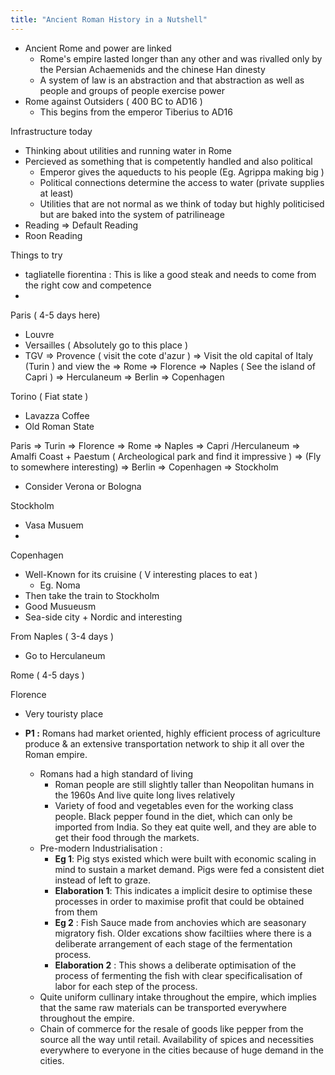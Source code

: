 ```yaml
---
title: "Ancient Roman History in a Nutshell"
---
```


- Ancient Rome and power are linked
	- Rome's empire lasted longer than any other and was rivalled only by the Persian Achaemenids and the chinese Han dinesty
	- A system of law is an abstraction and that abstraction as well as people and groups of people exercise power
- Rome against Outsiders ( 400 BC to AD16 )
	- This begins from the emperor Tiberius to AD16 


Infrastructure today
- Thinking about utilities and running water in Rome
- Percieved as something that is competently handled and also political
	- Emperor gives the aqueducts to his people (Eg. Agrippa making big )
	- Political connections determine the access to water (private supplies at least)
	- Utilities that are not normal as we think of today but highly politicised but are baked into the system of patrilineage
- Reading => Default Reading
- Roon Reading



Things to try
- tagliatelle fiorentina : This is like a good steak and needs to come from the right cow and competence
-  



Paris ( 4-5 days here)
- Louvre
- Versailles ( Absolutely go to this place )
- TGV => Provence ( visit the cote d'azur ) => Visit the old capital of Italy (Turin ) and view the  => Rome  => Florence => Naples ( See the island of Capri ) => Herculaneum => Berlin => Copenhagen

Torino ( Fiat state )
- Lavazza Coffee
- Old Roman State

Paris => Turin => Florence => Rome => Naples => Capri /Herculaneum => Amalfi Coast + Paestum ( Archeological park and find it impressive ) => (Fly to somewhere interesting) => Berlin => Copenhagen => Stockholm 

* Consider Verona or Bologna

Stockholm
- Vasa Musuem 
- 


Copenhagen
- Well-Known for its cruisine ( V interesting places to eat )
	- Eg. Noma
- Then take the train to Stockholm
- Good Musueusm
- Sea-side city + Nordic and interesting


From Naples ( 3-4 days )
- Go to Herculaneum 

Rome ( 4-5 days )


Florence
- Very touristy place


- **P1 :** Romans had market oriented, highly efficient process of agriculture produce & an extensive transportation network to ship it all over the Roman empire.
	- Romans had a high standard of living
		- Roman people are still slightly taller than Neopolitan humans in the 1960s And live quite long lives relatively
		- Variety of food and vegetables even for the working class people. Black pepper found in the diet, which can only be imported from India. So they eat quite well, and they are able to get their food through the markets. 
	- Pre-modern Industrialisation : 
		- **Eg 1**:  Pig stys existed which were built with economic scaling in mind to sustain a market demand. Pigs were fed a consistent diet instead of left to graze.
		- **Elaboration 1**: This indicates a implicit desire to optimise these processes in order to maximise profit that could be obtained from them
		- **Eg 2** : Fish Sauce made from anchovies which are seasonary migratory fish. Older excations show faciltiies where there is a deliberate arrangement of each stage of the fermentation process. 
		- **Elaboration 2** : This shows a deliberate optimisation of the process of fermenting the fish with clear specificalisation of labor for each step of the process.
	- Quite uniform cullinary intake throughout the empire, which implies that the same raw materials can be transported everywhere throughout the empire.
	- Chain of commerce for the resale of goods like pepper from the source all the way until retail. Availability of spices and necessities everywhere to everyone in the cities because of huge demand in the cities.
	